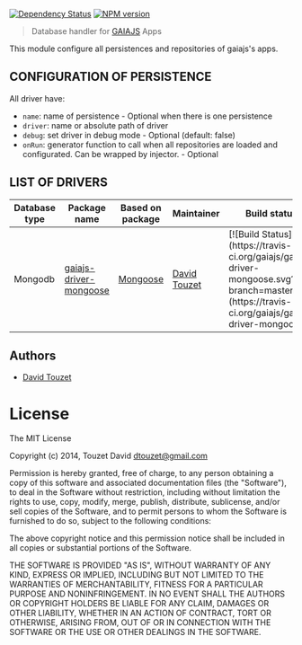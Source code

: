 [![Dependency Status](https://gemnasium.com/gaiajs/gaiajs-database.svg)](https://gemnasium.com/gaiajs/gaiajs-database)
[![NPM version](https://badge.fury.io/js/gaiajs-database.svg)](http://badge.fury.io/js/gaiajs-database)
 > Database handler for [GAIAJS](https://github.com/gaiajs/gaiajs) Apps

This module configure all persistences and repositories of gaiajs's apps.

## CONFIGURATION OF PERSISTENCE
All driver have:
 * `name`: name of persistence - Optional when there is one persistence
 * `driver`: name or absolute path of driver
 * `debug`: set driver in debug mode - Optional (default: false)
 * `onRun`: generator function to call when all repositories are loaded and configurated.
 Can be wrapped by injector. - Optional


## LIST OF DRIVERS
<table>
  <thead>
    <tr>
      <th>Database type</th>
      <th>Package name</th>
      <th>Based on package</th>
      <th>Maintainer</th>
      <th>Build status</th>
    </tr>
  </thead>
  <tbody>
    <tr>
      <td>Mongodb</td>
      <td><a href="https://github.com/gaiajs/gaiajs-driver-mongoose">gaiajs-driver-mongoose</a></td>
      <td><a href="https://github.com/learnboost/mongoose">Mongoose</a></td>
      <td><a href="https://github.com/eyolas">David Touzet</a></td>
      <td>[![Build Status](https://travis-ci.org/gaiajs/gaiajs-driver-mongoose.svg?branch=master)](https://travis-ci.org/gaiajs/gaiajs-driver-mongoose)</td>
    </tr>
  </tbody>
</table>

## Authors

  - [David Touzet](https://github.com/eyolas)

# License

The MIT License

Copyright (c) 2014, Touzet David <dtouzet@gmail.com>

Permission is hereby granted, free of charge, to any person
obtaining a copy of this software and associated documentation
files (the "Software"), to deal in the Software without
restriction, including without limitation the rights to use,
copy, modify, merge, publish, distribute, sublicense, and/or sell
copies of the Software, and to permit persons to whom the
Software is furnished to do so, subject to the following
conditions:

The above copyright notice and this permission notice shall be
included in all copies or substantial portions of the Software.

THE SOFTWARE IS PROVIDED "AS IS", WITHOUT WARRANTY OF ANY KIND,
EXPRESS OR IMPLIED, INCLUDING BUT NOT LIMITED TO THE WARRANTIES
OF MERCHANTABILITY, FITNESS FOR A PARTICULAR PURPOSE AND
NONINFRINGEMENT. IN NO EVENT SHALL THE AUTHORS OR COPYRIGHT
HOLDERS BE LIABLE FOR ANY CLAIM, DAMAGES OR OTHER LIABILITY,
WHETHER IN AN ACTION OF CONTRACT, TORT OR OTHERWISE, ARISING
FROM, OUT OF OR IN CONNECTION WITH THE SOFTWARE OR THE USE OR
OTHER DEALINGS IN THE SOFTWARE.

